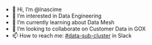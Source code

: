 - 👋 Hi, I’m @lnascime
- 👀 I’m interested in Data Engineering
- 🌱 I’m currently learning about Data Mesh
- 💞️ I’m looking to collaborate on Customer Data in GOX
- 📫 How to reach me: [#data-sub-cluster](https://vcc-consumer-digital.slack.com/archives/C03DJ3X3XPG) in Slack


